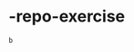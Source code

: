    # -repo-exercise   
  
      
   
     
     
    
         
     
               
   
    b  
           
    
   
    
   
